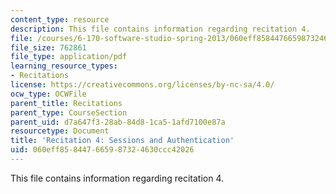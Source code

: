 ```yaml
---
content_type: resource
description: This file contains information regarding recitation 4.
file: /courses/6-170-software-studio-spring-2013/060eff858447665987324630ccc42026_MIT6_170S13_rec4-SessAuthen.pdf
file_size: 762861
file_type: application/pdf
learning_resource_types:
- Recitations
license: https://creativecommons.org/licenses/by-nc-sa/4.0/
ocw_type: OCWFile
parent_title: Recitations
parent_type: CourseSection
parent_uid: d7a647f3-28ab-84d8-1ca5-1afd7100e87a
resourcetype: Document
title: 'Recitation 4: Sessions and Authentication'
uid: 060eff85-8447-6659-8732-4630ccc42026
---
```

This file contains information regarding recitation 4.